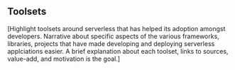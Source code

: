 ## Toolsets

[Highlight toolsets around serverless that has helped its adoption amongst developers. Narrative about specific aspects of the various frameworks, libraries, projects that have made developing and deploying serverless applciations easier. A brief explanation about each toolset, links to sources, value-add, and motivation is the goal.]
